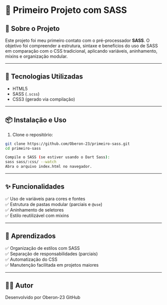 # 🎨 Primeiro Projeto com SASS

## 📌 Sobre o Projeto  
Este projeto foi meu primeiro contato com o pré-processador **SASS**. O objetivo foi compreender a estrutura, sintaxe e benefícios do uso de SASS em comparação com o CSS tradicional, aplicando variáveis, aninhamento, mixins e organização modular.

---

## 🚀 Tecnologias Utilizadas  
- HTML5  
- SASS (`.scss`)  
- CSS3 (gerado via compilação)  

---

## 📦 Instalação e Uso  

1. Clone o repositório:  
```bash
git clone https://github.com/Oberon-23/primeiro-sass.git
cd primeiro-sass

Compile o SASS (se estiver usando o Dart Sass):
sass sass/:css/ --watch
Abra o arquivo index.html no navegador.
```
---

## ✨ Funcionalidades

✅ Uso de variáveis para cores e fontes  
✅ Estrutura de pastas modular (parciais e `@use`)  
✅ Aninhamento de seletores  
✅ Estilo reutilizável com mixins  

---

## 🧠 Aprendizados

✅ Organização de estilos com SASS  
✅ Separação de responsabilidades (parciais)  
✅ Automatização do CSS  
✅ Manutenção facilitada em projetos maiores  

---

## 👨‍💻 Autor
Desenvolvido por Oberon-23
GitHub
